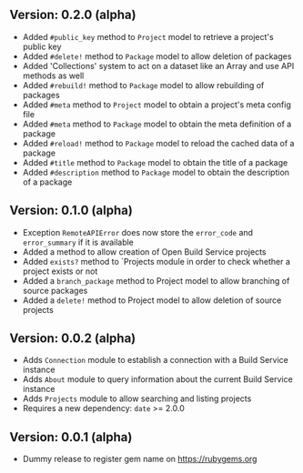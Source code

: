## Version: 0.2.0 (alpha)

- Added `#public_key` method to `Project` model to retrieve a project's public key
- Added `#delete!` method to `Package` model to allow deletion of packages
- Added 'Collections' system to act on a dataset like an Array and use API methods as well
- Added `#rebuild!` method to `Package` model to allow rebuilding of packages
- Added `#meta` method to `Project` model to obtain a project's meta config file
- Added `#meta` method to `Package` model to obtain the meta definition of a package
- Added `#reload!` method to `Package` model to reload the cached data of a package
- Added `#title` method to `Package` model to obtain the title of a package
- Added `#description` method to `Package` model to obtain the description of a package

## Version: 0.1.0 (alpha)

- Exception `RemoteAPIError` does now store the `error_code` and `error_summary` if it is available
- Added a method to allow creation of Open Build Service projects
- Added `exists?` method to `Projects module in order to check whether a project exists or not
- Added a `branch_package` method to Project model to allow branching of source packages
- Added a `delete!` method to Project model to allow deletion of source projects

## Version: 0.0.2 (alpha)

- Adds `Connection` module to establish a connection with a Build Service instance
- Adds `About` module to query information about the current Build Service instance
- Adds `Projects` module to allow searching and listing projects
- Requires a new dependency: `date` >= 2.0.0

## Version: 0.0.1 (alpha)

- Dummy release to register gem name on https://rubygems.org
